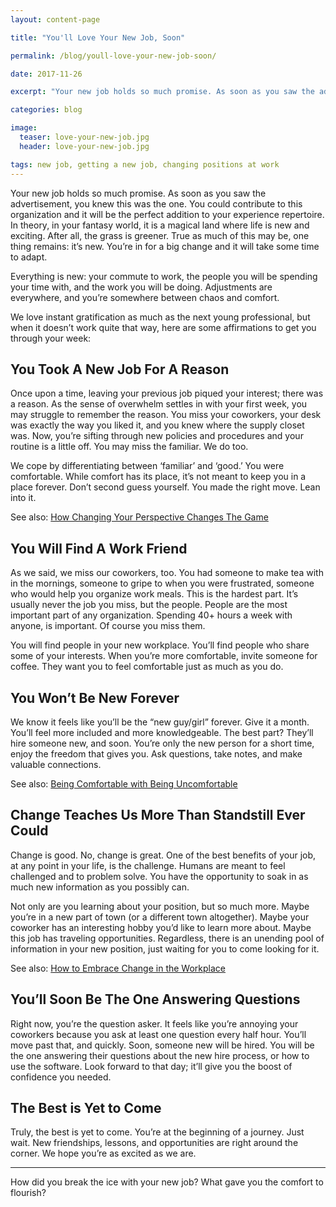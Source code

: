 ```yaml
---
layout: content-page

title: "You'll Love Your New Job, Soon"

permalink: /blog/youll-love-your-new-job-soon/

date: 2017-11-26

excerpt: "Your new job holds so much promise. As soon as you saw the advertisement, you knew this was the one."

categories: blog

image:
  teaser: love-your-new-job.jpg
  header: love-your-new-job.jpg

tags: new job, getting a new job, changing positions at work
---
```


Your new job holds so much promise. As soon as you saw the advertisement, you knew this was the one. You could contribute to this organization and it will be the perfect addition to your experience repertoire. In theory, in your fantasy world, it is a magical land where life is new and exciting. After all, the grass is greener. True as much of this may be, one thing remains: it’s new. You’re in for a big change and it will take some time to adapt. 

Everything is new: your commute to work, the people you will be spending your time with, and the work you will be doing. Adjustments are everywhere, and you’re somewhere between chaos and comfort. 

We love instant gratification as much as the next young professional, but when it doesn’t work quite that way, here are some affirmations to get you through your week:

## You Took A New Job For A Reason

Once upon a time, leaving your previous job piqued your interest; there was a reason. As the sense of overwhelm settles in with your first week, you may struggle to remember the reason. You miss your coworkers, your desk was exactly the way you liked it, and you knew where the supply closet was. Now, you’re sifting through new policies and procedures and your routine is a little off. You may miss the familiar. We do too. 

We cope by differentiating between ‘familiar’ and ‘good.’ You were comfortable. While comfort has its place, it’s not meant to keep you in a place forever. Don’t second guess yourself. You made the right move. Lean into it. 

See also: [How Changing Your Perspective Changes The Game](/blog/how-changing-your-perspective-changes-the-game/)

## You Will Find A Work Friend

As we said, we miss our coworkers, too. You had someone to make tea with in the mornings, someone to gripe to when you were frustrated, someone who would help you organize work meals. This is the hardest part. It’s usually never the job you miss, but the people. People are the most important part of any organization. Spending 40+ hours a week with anyone, is important. Of course you miss them. 

You will find people in your new workplace. You’ll find people who share some of your interests. When you’re more comfortable, invite someone for coffee. They want you to feel comfortable just as much as you do.

## You Won’t Be New Forever

We know it feels like you’ll be the “new guy/girl” forever. Give it a month. You’ll feel more included and more knowledgeable. The best part? They’ll hire someone new, and soon. You’re only the new person for a short time, enjoy the freedom that gives you. Ask questions, take notes, and make valuable connections.

See also: [Being Comfortable with Being Uncomfortable](/blog/being-comfortable-with-being-uncomfortable/)

## Change Teaches Us More Than Standstill Ever Could

Change is good. No, change is great. One of the best benefits of your job, at any point in your life, is the challenge. Humans are meant to feel challenged and to problem solve. You have the opportunity to soak in as much new information as you possibly can. 

Not only are you learning about your position, but so much more. Maybe you’re in a new part of town (or a different town altogether). Maybe your coworker has an interesting hobby you’d like to learn more about. Maybe this job has traveling opportunities. Regardless, there is an unending pool of information in your new position, just waiting for you to come looking for it. 

See also: [How to Embrace Change in the Workplace](/blog/how-to-embrace-change-in-the-workplace/)

## You’ll Soon Be The One Answering Questions

Right now, you’re the question asker. It feels like you’re annoying your coworkers because you ask at least one question every half hour. You’ll move past that, and quickly. Soon, someone new will be hired. You will be the one answering their questions about the new hire process, or how to use the software. Look forward to that day; it’ll give you the boost of confidence you needed.

## The Best is Yet to Come

Truly, the best is yet to come. You’re at the beginning of a journey. Just wait. New friendships, lessons, and opportunities are right around the corner. We hope you’re as excited as we are.

<hr class="secondary">

How did you break the ice with your new job? What gave you the comfort to flourish?